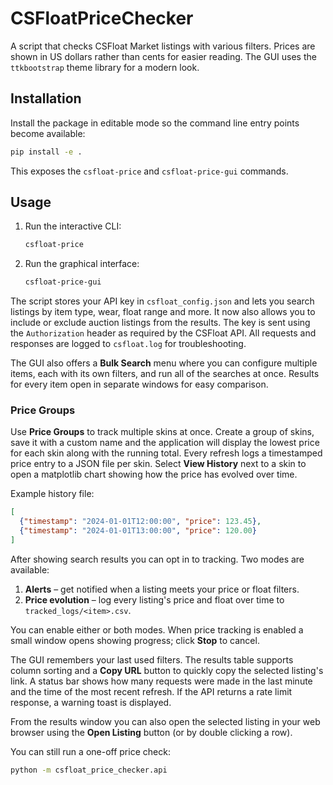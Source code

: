 # CSFloatPriceChecker

A script that checks CSFloat Market listings with various filters.
Prices are shown in US dollars rather than cents for easier reading.
The GUI uses the `ttkbootstrap` theme library for a modern look.

## Installation

Install the package in editable mode so the command line entry points become
available:

```bash
pip install -e .
```

This exposes the `csfloat-price` and `csfloat-price-gui` commands.

## Usage

1. Run the interactive CLI:
   ```bash
   csfloat-price
   ```
2. Run the graphical interface:
   ```bash
   csfloat-price-gui
   ```

The script stores your API key in `csfloat_config.json` and lets you search listings by item type, wear, float range and more. It now also allows you to include or exclude auction listings from the results. The key is sent using the `Authorization` header as required by the CSFloat API. All requests and responses are logged to `csfloat.log` for troubleshooting.

The GUI also offers a **Bulk Search** menu where you can configure multiple items, each with its own filters, and run all of the searches at once. Results for every item open in separate windows for easy comparison.

### Price Groups

Use **Price Groups** to track multiple skins at once. Create a group of skins, save it with a custom name and the application will display the lowest price for each skin along with the running total. Every refresh logs a timestamped price entry to a JSON file per skin. Select **View History** next to a skin to open a matplotlib chart showing how the price has evolved over time.

Example history file:

```json
[
  {"timestamp": "2024-01-01T12:00:00", "price": 123.45},
  {"timestamp": "2024-01-01T13:00:00", "price": 120.00}
]
```

After showing search results you can opt in to tracking. Two modes are available:

1. **Alerts** – get notified when a listing meets your price or float filters.
2. **Price evolution** – log every listing's price and float over time to `tracked_logs/<item>.csv`.

You can enable either or both modes. When price tracking is enabled a small window opens showing progress; click **Stop** to cancel.

The GUI remembers your last used filters. The results table supports column sorting and a **Copy URL** button to quickly copy the selected listing's link. A status bar shows how many requests were made in the last minute and the time of the most recent refresh. If the API returns a rate limit response, a warning toast is displayed.

From the results window you can also open the selected listing in your web browser using the **Open Listing** button (or by double clicking a row).


You can still run a one-off price check:
```bash
python -m csfloat_price_checker.api
```
